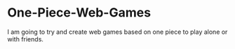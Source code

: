 # One-Piece-Web-Games
I am going to try and create web games based on one piece to play alone or with friends.
